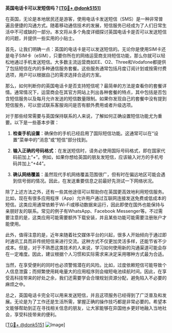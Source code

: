 **英国电话卡可以发短信吗？[[TG💪+ @donk5151](https://t.me/s/donk5151)]**

在英国，无论是本地居民还是游客，使用电话卡发送短信（SMS）是一种非常普遍且便捷的沟通方式。随着移动通信技术的发展，短信服务已经成为了人们日常生活中不可或缺的一部分。本文将从多个角度详细探讨英国电话卡是否可以发送短信的问题，并提供一些实用的小贴士。

首先，让我们明确一点：英国的电话卡是可以发送短信的。无论你是使用SIM卡还是电子SIM卡（eSIM），只要你所在的网络运营商支持短信功能，那么你就可以轻松地通过手机发送短信。大多数主流运营商如EE、O2、Three和Vodafone都提供了包括短信在内的多种通信服务套餐。这些服务通常包括月度订阅计划或按需付费选项，用户可以根据自己的需求选择合适的方案。

那么，如何判断你的英国电话卡是否支持短信呢？最简单的方法是查看你的套餐详情。通常情况下，运营商会在其官方网站上列出各种套餐的特点，其中包括是否包含短信服务以及每月允许发送的短信数量限制。如果你发现自己的套餐中没有提到短信服务，可以尝试联系客服询问是否有额外费用或者升级选项。

对于那些经常需要与英国保持联系的人来说，了解如何正确设置短信功能尤为重要。以下是一些基本步骤：

1. **检查手机设置**：确保你的手机已经启用了国际短信功能。这通常可以在“设置”菜单中的“消息”或“短信”部分找到。
   
2. **输入正确的号码格式**：在发送短信时，请务必使用国际号码格式，即在国家代码前加上“+”。例如，如果你想给英国的朋友发短信，应该输入对方的手机号码并加上“+44”。

3. **确认网络覆盖**：虽然现代手机网络覆盖范围很广，但有时在偏远地区可能会遇到信号弱的情况。因此，在发送重要信息之前最好先测试一下网络状况。

除了上述方法之外，还有一些其他途径可以帮助你在英国更高效地利用短信服务。比如，现在有很多应用程序（App）允许用户通过互联网连接发送免费或低成本的短信。这类应用通常依赖于Wi-Fi或移动数据来运行，因此即使在国外也能保持与亲朋好友的联系。常见的例子有WhatsApp、Facebook Messenger等。不过需要注意的是，这类应用可能需要额外下载安装，并且某些功能可能需要注册账户才能使用。

此外，值得注意的是，近年来随着社交媒体平台的兴起，很多人开始倾向于通过即时通讯工具而非传统短信来进行交流。这种方式不仅更加灵活多样，还能节省不少成本。但是，对于不熟悉这类技术的人来说，学习如何使用新的沟通渠道可能会存在一定难度。因此，建议根据个人习惯和实际需求来决定采用哪种方式最为合适。

当然，在享受便利的同时也必须警惕潜在的风险。比如，过度依赖短信可能导致个人信息泄露；而频繁使用耗电量大的应用程序则会缩短电池续航时间。因此，在享受高科技带来的好处之余，我们还需要学会合理规划资源分配，避免陷入不必要的麻烦之中。

总之，英国电话卡完全可以用来发送短信，并且这项服务已经得到了广泛普及和发展。无论是为了工作还是生活所需，掌握正确的操作技巧都是非常必要的。希望本文能够帮助到正在寻找相关信息的朋友，让大家能够在异国他乡更好地融入当地社会，享受科技带来的便利。

[[TG💪+ @donk5151](https://t.me/s/donk5151) ![Image](https://i.postimg.cc/rwNCRYN7/Snipaste-2025-04-30-17-27-05.png)]